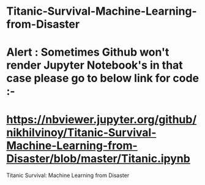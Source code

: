 # Titanic-Survival-Machine-Learning-from-Disaster
# Alert : Sometimes Github won't render Jupyter Notebook's in that case please go to below link for code :-
# https://nbviewer.jupyter.org/github/nikhilvinoy/Titanic-Survival-Machine-Learning-from-Disaster/blob/master/Titanic.ipynb

Titanic Survival: Machine Learning from Disaster
